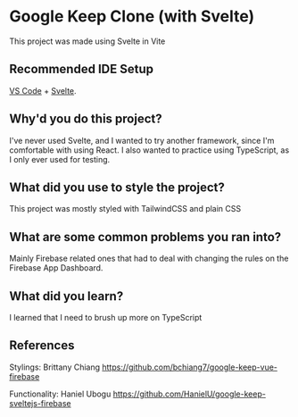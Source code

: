 # Google Keep Clone (with Svelte)
This project was made using Svelte in Vite
## Recommended IDE Setup
[VS Code](https://code.visualstudio.com/) + [Svelte](https://marketplace.visualstudio.com/items?itemName=svelte.svelte-vscode).
## Why'd you do this project? 
I've never used Svelte, and I wanted to try another framework, since I'm comfortable with using React. I also wanted to practice using TypeScript, as I only ever used for testing.
## What did you use to style the project?
This project was mostly styled with TailwindCSS and plain CSS
## What are some common problems you ran into?
Mainly Firebase related ones that had to deal with changing the rules on the Firebase App Dashboard. 
## What did you learn?
I learned that I need to brush up more on TypeScript
## References
Stylings: Brittany Chiang https://github.com/bchiang7/google-keep-vue-firebase

Functionality: Haniel Ubogu https://github.com/HanielU/google-keep-sveltejs-firebase
